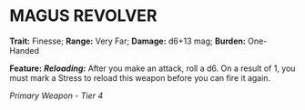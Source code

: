 ﻿# MAGUS REVOLVER

**Trait:** Finesse; **Range:** Very Far; **Damage:** d6+13 mag; **Burden:** One-Handed

**Feature:** ***Reloading:*** After you make an attack, roll a d6. On a result of 1, you must mark a Stress to reload this weapon before you can fire it again.

*Primary Weapon - Tier 4*
